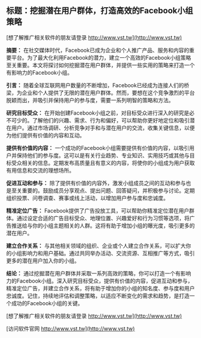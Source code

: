 ## **标题：挖掘潜在用户群体，打造高效的Facebook小组策略**

[想了解推广相关软件的朋友请登录 http://www.vst.tw](http://www.vst.tw)

**摘要：**
在社交媒体时代，Facebook已成为企业和个人推广产品、服务和内容的重要平台。为了最大化利用Facebook的潜力，建立一个高效的Facebook小组策略至关重要。本文将探讨如何挖掘潜在用户群体，并提供一些实用的策略来打造一个有影响力的Facebook小组。

**引言：**
随着全球互联网用户数量的不断增加，Facebook已经成为连接人们的桥梁，为企业和个人提供了无限的潜在用户群体。然而，要想在这个竞争激烈的平台脱颖而出，并吸引并保持用户的参与度，需要一系列明智的策略和方法。

**研究目标受众：**
在开始创建Facebook小组之前，对目标受众进行深入的研究是必不可少的。了解他们的兴趣、需求、行为和偏好，可以帮助你更好地定位和吸引潜在用户。通过市场调研、分析竞争对手和与潜在用户的交流，收集关键信息，以便为他们提供有价值的内容和互动。

**提供有价值的内容：**
一个成功的Facebook小组需要提供有价值的内容，以吸引用户并保持他们的参与度。这可以是有关行业趋势、专业知识、实用技巧或其他与目标受众相关的信息。定期发布高质量且有意义的内容，将使你的小组成为用户获取有用信息和交流的理想场所。

**促进互动和参与：**
除了提供有价值的内容外，激发小组成员之间的互动和参与也是至关重要的。鼓励成员分享观点、提出问题、回答疑问，并积极参与讨论。定期组织投票、问卷调查、赛事或线上活动，以增加用户参与度和忠诚度。

**精准定位广告：**
Facebook提供了广告投放工具，可以帮助你精准定位潜在用户群体。通过设定合适的广告目标受众、地理位置、兴趣爱好和行为习惯等选项，将广告推送给与你的小组主题相关的人群。这将有助于增加小组的曝光度，吸引更多的潜在用户。

**建立合作关系：**
与其他相关领域的组织、企业或个人建立合作关系，可以扩大你的小组影响力和用户基础。通过共同举办活动、交流资源、互相推广等方式，吸引更多的潜在用户加入你的小组。

**结论：**
通过挖掘潜在用户群体并采取一系列高效的策略，你可以打造一个有影响力的Facebook小组。深入研究目标受众，提供有价值的内容，促进互动和参与，精准定位广告，并建立合作关系，将有助于增加你的小组的知名度、参与度和用户忠诚度。记住，持续地评估和调整策略，以适应不断变化的需求和趋势，是打造一个成功的Facebook小组的关键。

[想了解推广相关软件的朋友请登录 http://www.vst.tw](http://www.vst.tw)


[访问软件官网 http://www.vst.tw](http://www.vst.tw)

